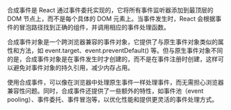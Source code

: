 合成事件是 React 通过事件委托实现的，它将所有事件监听器添加到最顶层的 DOM 节点上，而不是每个具体的 DOM 元素上。当事件发生时，React 会根据事件的冒泡路径找到正确的组件，并调用相应的事件处理函数。  

合成事件对象是一个跨浏览器兼容的事件对象，它提供了与原生事件对象类似的属性和方法，如 event.target、event.preventDefault() 等。但与原生事件对象不同的是，合成事件对象是在事件发生时才创建的，而不是在事件注册时创建，这样可以避免对事件对象的持久引用，减少内存占用。  

使用合成事件，可以像在浏览器中处理原生事件一样处理事件，而无需担心浏览器兼容性问题。同时，合成事件还提供了一些额外的特性，如事件池（event pooling）、事件委托、事件冒泡等，以优化性能和提供更灵活的事件处理方式。